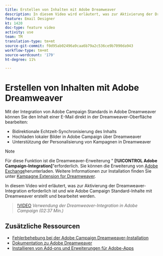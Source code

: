 ```yaml
---
title: Erstellen von Inhalten mit Adobe Dreamweaver
description: In diesem Video wird erläutert, was zur Aktivierung der Dreamweaver-Integration erforderlich ist und wie Adobe Campaign Standard-Inhalte mit Dreamweaver erstellt und bearbeitet werden.
feature: Email Designer
kt: 1420
doc-type: feature video
activity: use
team: TM
translation-type: tm+mt
source-git-commit: f0d95ab02496a9caa6b79a2c536ce9b7090da943
workflow-type: tm+mt
source-wordcount: '179'
ht-degree: 11%

---
```



# Erstellen von Inhalten mit Adobe Dreamweaver

Mit der Integration von Adobe Campaign Standards in Adobe Dreamweaver können Sie den Inhalt einer E-Mail direkt in der Dreamweaver-Oberfläche bearbeiten:

* Bidirektionale Echtzeit-Synchronisierung des Inhalts
* Hochladen lokaler Bilder in Adobe Campaign über Dreamweaver
* Unterstützung der Personalisierung von Kampagnen in Dreamweaver

>[!NOTE]
>
>Für diese Funktion ist die Dreamweaver-Erweiterung &quot; **[!UICONTROL Adobe Campaign-Integration]**&quot;erforderlich. Sie können die Erweiterung von [Adobe Exchange](https://exchange.adobe.com/creativecloud.html#search)herunterladen. Weitere Informationen zur Installation finden Sie unter [Kampagne Extension for Dreamweaver](https://helpx.adobe.com/de/dreamweaver/using/working-with-dreamweaver-and-campaign.html).

In diesem Video wird erläutert, was zur Aktivierung der Dreamweaver-Integration erforderlich ist und wie Adobe Campaign Standard-Inhalte mit Dreamweaver erstellt und bearbeitet werden.

>[!VIDEO](https://video.tv.adobe.com/v/23121?quality=12)
*Verwendung der Dreamweaver-Integration in Adobe Campaign (02:37 Min.)*

## Zusätzliche Ressourcen

* [Fehlerbehebung bei der Adobe Campaign Dreamweaver-Installation](https://helpx.adobe.com/dreamweaver/kb/dreamweaver-campaign-integration-issue.html)
* [Dokumentation zu Adobe Dreamweaver](https://helpx.adobe.com/de/dreamweaver/using/working-with-dreamweaver-and-campaign.html)
* [Installieren von Add-ons und Erweiterungen für Adobe-Apps](https://helpx.adobe.com/creative-cloud/kb/installingextensionsandaddons.html)
